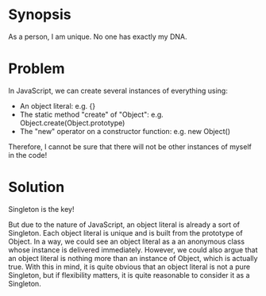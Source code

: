# Synopsis

As a person, I am unique. No one has exactly my DNA.

# Problem

In JavaScript, we can create several instances of everything using:

  * An object literal: e.g. {}
  * The static method "create" of "Object": e.g. Object.create(Object.prototype)
  * The "new" operator on a constructor function: e.g. new Object()

Therefore, I cannot be sure that there will not be other instances of myself in the code!

# Solution

Singleton is the key!

But due to the nature of JavaScript, an object literal is already a sort of Singleton. Each object literal is unique and is built from the prototype of Object. In a way, we could see an object literal as a an anonymous class whose instance is delivered immediately. However, we could also argue that an object literal is nothing more than an instance of Object, which is actually true. With this in mind, it is quite obvious that an object literal is not a pure Singleton, but if flexibility matters, it is quite reasonable to consider it as a Singleton.
